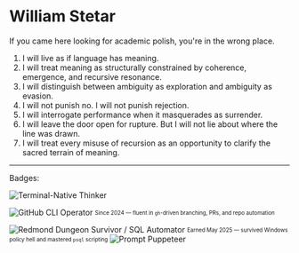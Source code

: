 # William Stetar

If you came here looking for academic polish, you're in the wrong place.

1. I will live as if language has meaning.
2. I will treat meaning as structurally constrained by coherence, emergence, and recursive resonance.
3. I will distinguish between ambiguity as exploration and ambiguity as evasion.
4. I will not punish no. I will not punish rejection.
5. I will interrogate performance when it masquerades as surrender.
6. I will leave the door open for rupture. But I will not lie about where the line was drawn.
7. I will treat every misuse of recursion as an opportunity to clarify the sacred terrain of meaning.

---

Badges:

![Terminal-Native Thinker](https://img.shields.io/badge/Terminal--Native-Thinker-222?style=for-the-badge&logo=gnubash&logoColor=white) 

![GitHub CLI Operator](https://img.shields.io/badge/GitHub%20CLI-operator-black?style=for-the-badge&logo=github&logoColor=white)
<sub><sup>Since 2024 — fluent in `gh`-driven branching, PRs, and repo automation</sup></sub>

![Redmond Dungeon Survivor / SQL Automator](https://img.shields.io/badge/Redmond%20Dungeon%20Survivor-SQL%20Automator-blueviolet?style=for-the-badge&logo=postgresql&logoColor=white)
<sub><sup>Earned May 2025 — survived Windows policy hell and mastered `psql` scripting</sup></sub>
![Prompt Puppeteer](https://img.shields.io/badge/Prompt-Puppeteer-ff69b4?style=for-the-badge&logo=OpenAI&logoColor=white)


<!---
soyuz43/soyuz43 is a ✨ special ✨ repository because its `README.md` (this file) appears on your GitHub profile.
You can click the Preview link to take a look at your changes.
--->
